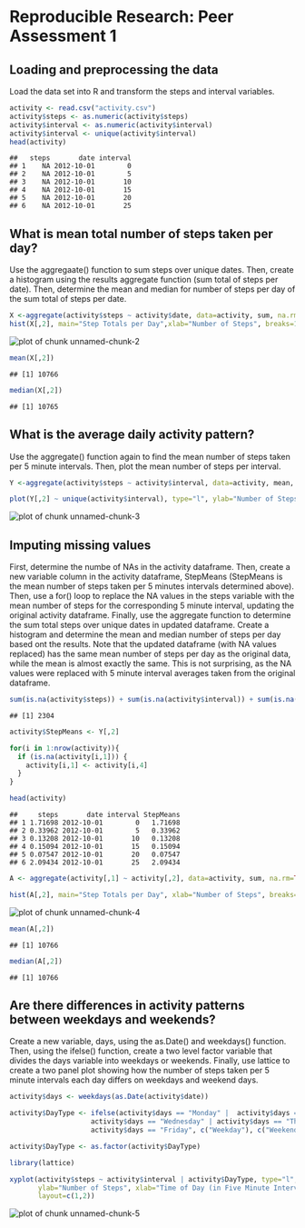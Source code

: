 
# Reproducible Research: Peer Assessment 1


## Loading and preprocessing the data
Load the data set into R and transform the steps and interval variables.

```r
activity <- read.csv("activity.csv")
activity$steps <- as.numeric(activity$steps)
activity$interval <- as.numeric(activity$interval)
activity$interval <- unique(activity$interval)
head(activity)
```

```
##   steps       date interval
## 1    NA 2012-10-01        0
## 2    NA 2012-10-01        5
## 3    NA 2012-10-01       10
## 4    NA 2012-10-01       15
## 5    NA 2012-10-01       20
## 6    NA 2012-10-01       25
```

## What is mean total number of steps taken per day?
Use the aggregaate() function to sum steps over unique dates. Then, create a histogram using the results aggregate function (sum total of steps per date). Then, determine the mean and median for number of steps per day of the sum total of steps per date.

```r
X <-aggregate(activity$steps ~ activity$date, data=activity, sum, na.rm=TRUE)
hist(X[,2], main="Step Totals per Day",xlab="Number of Steps", breaks=10)
```

![plot of chunk unnamed-chunk-2](figure/unnamed-chunk-2.png) 

```r
mean(X[,2])
```

```
## [1] 10766
```

```r
median(X[,2])
```

```
## [1] 10765
```

## What is the average daily activity pattern?
Use the aggregate() function again to find the mean number of steps taken per 5 minute intervals. Then, plot the mean number of steps per interval. 

```r
Y <-aggregate(activity$steps ~ activity$interval, data=activity, mean, na.rm=TRUE)

plot(Y[,2] ~ unique(activity$interval), type="l", ylab="Number of Steps", xlab="Time of Day (in Five Minute Intervals)", main="Average Number of Steps at Different Times of Day")
```

![plot of chunk unnamed-chunk-3](figure/unnamed-chunk-3.png) 

## Imputing missing values
First, determine the numbe of NAs in the activity dataframe. Then, create a new variable column in the activity dataframe, StepMeans (StepMeans is the mean number of steps taken per 5 minutes intervals determined above). Then, use a for() loop to replace the NA values in the steps variable with the mean number of steps for the corresponding 5 minute interval, updating the original activity dataframe. Finally, use the aggregate function to determine the sum total steps over unique dates in updated dataframe. Create a histogram and determine the mean and median number of steps per day based ont the results. Note that the updated dataframe (with NA values replaced) has the same mean number of steps per day as the original data, while the mean is almost exactly the same. This is not surprising, as the NA values were replaced with 5 minute interval averages taken from the original dataframe. 

```r
sum(is.na(activity$steps)) + sum(is.na(activity$interval)) + sum(is.na(activity$date))
```

```
## [1] 2304
```

```r
activity$StepMeans <- Y[,2]

for(i in 1:nrow(activity)){
  if (is.na(activity[i,1])) {
    activity[i,1] <- activity[i,4]
  }
}

head(activity)
```

```
##     steps       date interval StepMeans
## 1 1.71698 2012-10-01        0   1.71698
## 2 0.33962 2012-10-01        5   0.33962
## 3 0.13208 2012-10-01       10   0.13208
## 4 0.15094 2012-10-01       15   0.15094
## 5 0.07547 2012-10-01       20   0.07547
## 6 2.09434 2012-10-01       25   2.09434
```

```r
A <- aggregate(activity[,1] ~ activity[,2], data=activity, sum, na.rm=TRUE)

hist(A[,2], main="Step Totals per Day", xlab="Number of Steps", breaks=10)
```

![plot of chunk unnamed-chunk-4](figure/unnamed-chunk-4.png) 

```r
mean(A[,2])
```

```
## [1] 10766
```

```r
median(A[,2])
```

```
## [1] 10766
```

## Are there differences in activity patterns between weekdays and weekends?
Create a new variable, days, using the as.Date() and weekdays() function. Then, using the ifelse() function, create a two level factor variable that divides the days variable into weekdays or weekends. Finally, use lattice  to create a two panel plot showing how the number of steps taken per 5 minute intervals each day differs on weekdays and weekend days.

```r
activity$days <- weekdays(as.Date(activity$date))

activity$DayType <- ifelse(activity$days == "Monday" |  activity$days == "Tuesday" |
                    activity$days == "Wednesday" | activity$days == "Thursday" | 
                    activity$days == "Friday", c("Weekday"), c("Weekend"))

activity$DayType <- as.factor(activity$DayType)

library(lattice)

xyplot(activity$steps ~ activity$interval | activity$DayType, type="l", vertical=TRUE,
       ylab="Number of Steps", xlab="Time of Day (in Five Minute Intervals)",
       layout=c(1,2))
```

![plot of chunk unnamed-chunk-5](figure/unnamed-chunk-5.png) 
